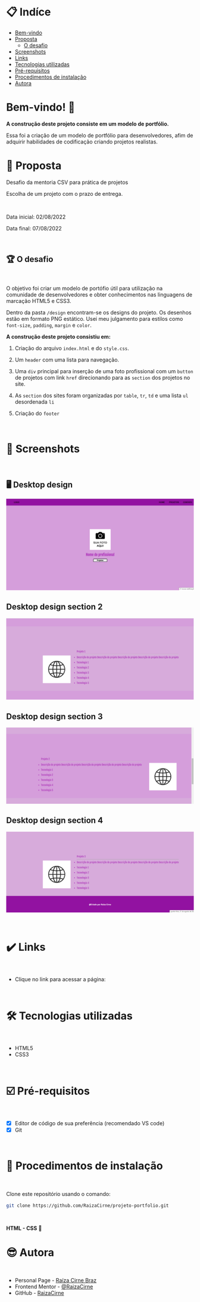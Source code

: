 # 📋 Indíce

- [Bem-vindo](#id01)
- [Proposta](#id01)
  - [O desafio](#id01.1)
- [Screenshots](#id02)
- [Links](#id03)
- [Tecnologias utilizadas](#id04)
- [Pré-requisitos](#id05)
- [Procedimentos de instalação](#id06)
- [Autora](#id07)

# Bem-vindo! 👋 <a name="id01"></a>

**A construção deste projeto consiste em um modelo de portfólio.**

Essa foi a criação de um modelo de portfólio para desenvolvedores, afim de adquirir habilidades de codificação criando projetos realistas.

# 🚀 Proposta <a name="id01"></a>

Desafio da mentoria CSV para prática de projetos 

Escolha de um projeto com o prazo de entrega.

<br />

Data inicial: 02/08/2022

Data final: 07/08/2022

<br />

## :trophy: O desafio <a name="id01.1"></a>

<br />

O objetivo foi criar um modelo de portófio útil para utilização na comunidade de desenvolvedores e obter conhecimentos nas linguagens de marcação HTML5 e CSS3. 

Dentro da pasta `/design` encontram-se os designs do projeto. 
Os desenhos estão em formato PNG estático. Usei meu julgamento para estilos como `font-size`, `padding`, `margin` e `color`.

**A construção deste projeto consistiu em:**

1. Criação do arquivo `index.html` e do `style.css`. 

2. Um `header` com uma lista para navegação. 

3. Uma `div` principal para inserção de uma foto profissional com um `button` de projetos com link `href` direcionando para as `section` dos projetos no site.  

4. As `section` dos sites foram organizadas por `table`, `tr`, `td` e uma lista `ul` desordenada `li`    

5. Criação do `footer` 

<br />

# :camera_flash: Screenshots <a name="id02"></a>

<br />

## :desktop_computer: Desktop design

![Design preview principal](./design/principal.png)

## Desktop design section 2

![Design preview section2](./design/section2.png)

## Desktop design section 3

![Design preview section3](./design/section3.png)

## Desktop design section 4

![Design preview section4](./design/section4.png)

<br />

# :heavy_check_mark: Links <a name="id03"></a>

<br />

- Clique no link para acessar a página:

<br />

# 🛠 Tecnologias utilizadas <a name="id04"></a>

<br />

- HTML5
- CSS3

<br />

# ☑️ Pré-requisitos <a name="id05"></a>

<br />

- [x] Editor de código de sua preferência (recomendado VS code)
- [x] Git

<br />

# 📝 Procedimentos de instalação <a name="id06"></a>

<br />

Clone este repositório usando o comando:

```bash
git clone https://github.com/RaizaCirne/projeto-portfolio.git
```

<br />

**HTML - CSS** 🚀

# :sunglasses: Autora <a name="id07"></a>

<br />

- Personal Page - [Raíza Cirne Braz]()
- Frontend Mentor - [@RaizaCirne](https://www.frontendmentor.io/profile/RaizaCirne)
- GitHub - [RaizaCirne](https://github.com/RaizaCirne)
